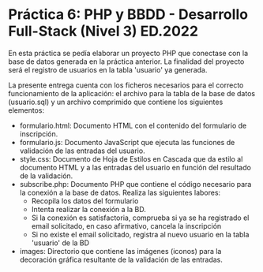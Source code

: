 <h1>Práctica 6: PHP y BBDD - Desarrollo Full-Stack (Nivel 3) ED.2022</h1>
<p>
  En esta práctica se pedía elaborar un proyecto PHP que conectase con la base de datos generada en la práctica anterior.
  La finalidad del proyecto será el registro de usuarios en la tabla 'usuario' ya generada.
</p>
<p>
  La presente entrega cuenta con los ficheros necesarios para el correcto funcionamiento de la aplicación: el archivo para la tabla de la base de datos (usuario.sql) y un archivo comprimido que contiene los siguientes elementos:
  <ul>
    <li>formulario.html: Documento HTML con el contenido del formulario de inscripción.</li>
    <li>formulario.js: Documento JavaScript que ejecuta las funciones de validación de las entradas del usuario.</li>
    <li>style.css: Documento de Hoja de Estilos en Cascada que da estilo al documento HTML y a las entradas del usuario en función del resultado de la validación.</li>
    <li>subscribe.php: Documento PHP que contiene el código necesario para la conexión a la base de datos. Realiza las siguientes labores:
      <ul>
        <li>Recopila los datos del formulario</li>
        <li>Intenta realizar la conexión a la BD.</li>
        <li>Si la conexión es satisfactoria, comprueba si ya se ha registrado el email solicitado, en caso afirmativo, cancela la inscripción</li>
        <li>Si no existe el email solicitado, registra al nuevo usuario en la tabla 'usuario' de la BD</li>
      </ul>
    </li>
    <li>images: Directorio que contiene las imágenes (iconos) para la decoración gráfica resultante de la validación de las entradas.</li>
  </ul>
</p>



